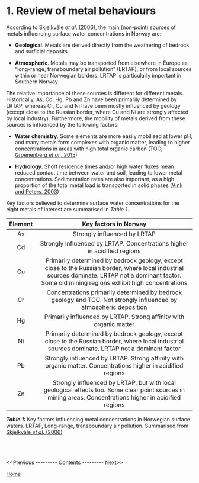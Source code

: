 # 1. Review of metal behaviours

According to [Skjelkvåle *et al*. (2006)](https://niva.brage.unit.no/niva-xmlui/handle/11250/213255), the main (non-point) sources of metals influencing surface water concentrations in Norway are:

 * **Geological**. Metals are derived directly from the weathering of bedrock and surficial deposits

 * **Atmospheric**. Metals may be transported from elsewhere in Europe as “long-range, transboundary air pollution” (LRTAP), or from local sources within or near Norwegian borders. LRTAP is particularly important in Southern Norway

The relative importance of these sources is different for different metals. Historically, As, Cd, Hg, Pb and Zn have been primarily determined by LRTAP, whereas Cr, Cu and Ni have been mostly influenced by geology (except close to the Russian border, where Cu and Ni are strongly affected by local industry). Furthermore, the mobility of metals derived from these sources is influenced by the following factors:

 * **Water chemistry**. Some elements are more easily mobilised at lower pH, and many metals form complexes with organic matter, leading to higher concentrations in areas with high total organic carbon (TOC; [Groenenberg *et al*., 2015](https://link.springer.com/chapter/10.1007%2F978-94-017-9508-1_9))

 * **Hydrology**. Short residence times and/or high water fluxes mean reduced contact time between water and soil, leading to lower metal concentrations. Sedimentation rates are also important, as a high proportion of the total metal load is transported in solid phases ([Vink and Peters, 2003](https://onlinelibrary.wiley.com/doi/abs/10.1002/hyp.1286))

Key factors believed to determine surface water concentrations for the eight metals of interest are summarised in *Table 1*.

|     Element |                                                                                              Key factors in Norway                                                                                            |
|:-----------:|:-------------------------------------------------------------------------------------------------------------------------------------------------------------------------------------------------------------:|
|     As      |     Strongly influenced by LRTAP                                                                                                                                                                              |
|     Cd      |     Strongly influenced by LRTAP. Concentrations higher in acidified regions                                                                                                                                  |
|     Cu      |     Primarily determined by bedrock geology, except close to the Russian border, where local industrial sources dominate. LRTAP not a dominant factor. Some old mining regions exhibit high concentrations    |
|     Cr      |     Concentrations primarily determined by bedrock geology and TOC. Not strongly influenced by atmospheric deposition                                                                                         |
|     Hg      |     Primarily influenced by LRTAP. Strong affinity with organic matter                                                                                                                                        |
|     Ni      |     Primarily determined by bedrock geology, except close to the Russian border, where local industrial sources dominate. LRTAP not a dominant factor                                                         |
|     Pb      |     Strongly influenced by LRTAP. Strong affinity with organic matter. Concentrations higher in acidified regions                                                                                             |
|     Zn      |     Strongly influenced by LRTAP, but with local geological effects too. Some clear point sources in mining areas. Concentrations higher in acidified regions                                                 |

***Table 1:*** Key factors influencing metal concentrations in Norwegian surface waters. LRTAP, Long-range, transboundary air pollution. Summarised from [Skjelkvåle *et al*. (2006)](https://niva.brage.unit.no/niva-xmlui/handle/11250/213255)

\
\
\
<<[Previous](00_intro_and_toc.html) --------- [Contents](00_intro_and_toc.html) --------- [Next](02_teotil_model.html)>>

[Home](https://nivanorge.github.io/teotil2/)